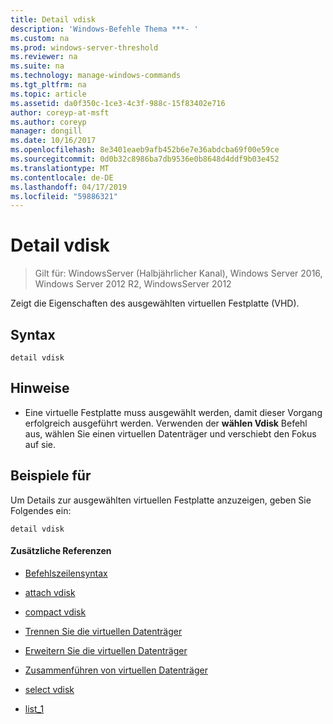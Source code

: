```yaml
---
title: Detail vdisk
description: 'Windows-Befehle Thema ***- '
ms.custom: na
ms.prod: windows-server-threshold
ms.reviewer: na
ms.suite: na
ms.technology: manage-windows-commands
ms.tgt_pltfrm: na
ms.topic: article
ms.assetid: da0f350c-1ce3-4c3f-988c-15f83402e716
author: coreyp-at-msft
ms.author: coreyp
manager: dongill
ms.date: 10/16/2017
ms.openlocfilehash: 8e3401eaeb9afb452b6e7e36abdcba69f00e59ce
ms.sourcegitcommit: 0d0b32c8986ba7db9536e0b8648d4ddf9b03e452
ms.translationtype: MT
ms.contentlocale: de-DE
ms.lasthandoff: 04/17/2019
ms.locfileid: "59886321"
---
```

# <a name="detail-vdisk"></a>Detail vdisk

>Gilt für: WindowsServer (Halbjährlicher Kanal), Windows Server 2016, Windows Server 2012 R2, WindowsServer 2012

Zeigt die Eigenschaften des ausgewählten virtuellen Festplatte \(VHD\).  
  
## <a name="syntax"></a>Syntax  
  
```  
detail vdisk  
```  
  
## <a name="remarks"></a>Hinweise  
  
-   Eine virtuelle Festplatte muss ausgewählt werden, damit dieser Vorgang erfolgreich ausgeführt werden. Verwenden der **wählen Vdisk** Befehl aus, wählen Sie einen virtuellen Datenträger und verschiebt den Fokus auf sie.  
  
## <a name="BKMK_examples"></a>Beispiele für  
Um Details zur ausgewählten virtuellen Festplatte anzuzeigen, geben Sie Folgendes ein:  
  
```  
detail vdisk  
```  
  
#### <a name="additional-references"></a>Zusätzliche Referenzen  
  
-   [Befehlszeilensyntax](command-line-syntax-key.md)  
  
-   [attach vdisk](attach-vdisk.md)  
  
-   [compact vdisk](compact-vdisk.md)  
  
  
  
-   [Trennen Sie die virtuellen Datenträger](detach-vdisk.md)  
  
-   [Erweitern Sie die virtuellen Datenträger](expand-vdisk.md)  
  
-   [Zusammenführen von virtuellen Datenträger](merge-vdisk.md)  
  
-   [select vdisk](select-vdisk.md)  
  
-   [list_1](list_1.md)  
  

